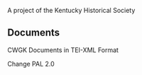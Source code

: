 A project of the Kentucky Historical Society

## Documents
CWGK Documents in TEI-XML Format

Change PAL 2.0